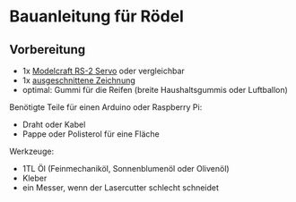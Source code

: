 Bauanleitung für Rödel
======================

Vorbereitung
------------

- 1x [Modelcraft RS-2 Servo](../../equipment/motoren/Modelcraft_RS-2.md) oder vergleichbar
- 1x [ausgeschnittene Zeichnung](../roedel.svg)
- optimal: Gummi für die Reifen (breite Haushaltsgummis oder Luftballon)

Benötigte Teile für einen Arduino oder Raspberry Pi:

- Draht oder Kabel
- Pappe oder Polisterol für eine Fläche

Werkzeuge:

- 1TL Öl (Feinmechaniköl, Sonnenblumenöl oder Olivenöl)
- Kleber
- ein Messer, wenn der Lasercutter schlecht schneidet
